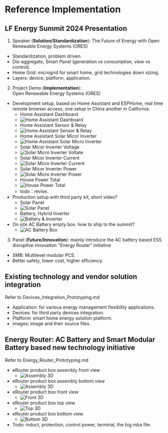 # Reference Implementation

## LF Energy Summit 2024 Presentation
1. Speaker (**Solution/Standardization**): The Future of Energy with Open Renewable Energy Systems (ORES)
- Standardization, problem driven.
- Dis-aggregate, Smart Panel (generation vs consumption, view vs control).
- Home Grid: microgrid for smart home, grid technologies down sizing. 
- Layers: device, platform, application.

2. Project Demo (**Implementation**): Open Renewable Energy Systems (ORES) 
- Development setup, based on Home Assistant and ESPHome, real time remote browser access, one setup in China another in California.
  - Home Assistant Dashboard
  - ![Home Assistant Dashboard](./Devices/images/ha_dashboard.png)
  - Home Assistant Sensor & Relay
  - ![Home Assistant Sensor & Relay](./Devices/images/ha_sensor_relay.png)
  - Home Assistant Solar Micor Inverter
  - ![Home Assistant Solar Micro Inverter](./Devices/images/ha_solar_micro_inverter.png)
  - Solar Micor Inverter Voltage
  - ![Solar Micro Inverter Voltate](./Devices/images/micro_inverter_voltage.png)
  - Solar Micor Inverter Current
  - ![Solar Micro Inverter Current](./Devices/images/micro_inverter_current.png)
  - Solar Micor Inverter Power
  - ![Solar Micro Inverter Power](./Devices/images/micro_inverter_power.png)
  - House Power Total
  - ![House Power Total](./Devices/images/house_power_total.png)
  - todo：revise.
- Production setup with third party kit, short video?
  - Solar Panel
  - ![Solar Panel](./Devices/images/kit_solar.jpg)
  - Battery, Hybrid Inverter
  - ![Battery & Inverter](./Devices/images/kit_bat_inverter.jpg)
- On site AC Battery empty box. how to ship to the summit?
  - ![AC Battery Box](./Devices/images/smb_box.png)
3. Panel (**Future/Innovation**): mainly introduce the AC battery based ESS disruptive innovation "Energy Router" initiative
- SMB: Multilevel modular PCS.
- Better safety, lower cost, higher efficiency.

## Existing technology and vendor solution integration
Refer to Devices_Integration_Prototyping.md
- Application: for various energy management flexibility applications.
- Devices: for third party devices integration.
- Platform: smart home energy solution platform. 
- images: image and their source files.

## Energy Router: AC Battery and Smart Modular Battery based new technology initiative
Refer to Energy_Router_Prototyping.md
- eRouter product box assembly front view  
  - ![Assembly 3D](./Energy_Router/AC_Battery/images/eRouter_assembly_front.png)
- eRouter product box assembly bottom view  
  - ![Assembly 3D](./Energy_Router/AC_Battery/images/eRouter_assembly_bottom.png)
- eRouter product box front view
  - ![Front 3D](./Energy_Router/AC_Battery/images/eRouter_front.png)
- eRouter product box top view
  - ![Top 3D](./Energy_Router/AC_Battery/images/eRouter_top.png)
- eRouter product box bottom view
  - ![Bottom 3D](./Energy_Router/AC_Battery/images/eRouter_bottom.png)
- Todo: induct, protection, control power, terminal, the big mba file.
